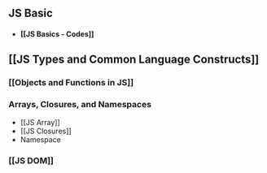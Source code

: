 ## JS Basic
+ #### [[JS Basics - Codes]]

## [[JS Types and Common Language Constructs]]

### [[Objects and Functions in JS]]

### Arrays, Closures, and Namespaces
+ [[JS Array]]
+ [[JS Closures]]
+ Namespace

### [[JS DOM]]

